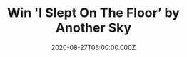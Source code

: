 ---
campaign-uuid: "c-dfb32005-09d8-4f1f-acb6-3df3bec277af"
type: "Competition"
category: "Music"
date: "2020-08-27T06:00:00.000Z"
end-date: "2020-09-27T23:59:00.000Z"
disable-form: false
is_promoted: false
has_entry_page: true
title: "Win 'I Slept On The Floor’ by Another Sky"
competition-description: "<p>Another Sky are a London-based band fronted by Catrin\
  \ Vincent, guitarist Jack Gilbert, bassist Naomi Le Dune and drummer Max Doohan.\
  \ Their searing, cinematic songs have something vital to say; they touch on austerity,\
  \ mental health and toxic masculinity, with an impressive deftness of touch, thereby\
  \ establishing themselves as a vital voice on the UK's alternative-rock scene.</p>\n\
  <p>We are giving away a copy of their album ‘I Slept On The Floor’ to one lucky\
  \ member. Click below and get to know them better.</p>\n"
hero-header: "Win 'I Slept On The Floor’ by Another Sky"
terms-confirmation: "N/A"
banner-img: "https://assets.expresslyapp.com/asset-daa3728e-2cd0-43b2-8547-11e184247bc8.jpg"
logo-left-href: "aaa.nme.com"
logo-left-image: "https://assets.expresslyapp.com/asset-030f75e6-3993-4d12-b018-9b87c94181a3.jpg"
logo-left-title: "NME AAA"
bg-image-hero: "https://assets.expresslyapp.com/asset-7c162921-def2-4db6-99f4-3faaa11d1c2e.jpg"
bg-image-first: "https://assets.expresslyapp.com/asset-3b41404d-8efb-46b3-8824-b203d48777bd.jpg"
section1-content: "<p>Another Sky are a London-based band fronted by Catrin Vincent,\
  \ guitarist Jack Gilbert, bassist Naomi Le Dune and drummer Max Doohan. Their searing,\
  \ cinematic songs have something vital to say; they touch on austerity, mental health\
  \ and toxic masculinity, with an impressive deftness of touch, thereby establishing\
  \ themselves as a vital voice on the UK's alternative-rock scene.</p>\n<p>They have\
  \ already graced 'Later... with Jools Holland' and earned fans from the likes of\
  \ Biffy Clyro, Snow Patrol, Elbow and BBC Radio 1's Greg James… Click below for\
  \ a chance to win.</p>\n"
entry-title: "Win 'I Slept On The Floor’ by Another Sky"
entry-content: "<p>Enter the draw to win 'I Slept On The Floor’ by Another Sky by\
  \ completing the form below before 23:59 on the 27th of September 2020.</p>\n"
has-winner: false
prize-description: "'I Slept On The Floor’ by Another Sky"
special-conditions: "Multiple entries are allowed up to one every day.\r\n\r\nThis\
  \ competition is also available on: https://club.expressly.io/competitions/i-slept-on-the-floor-another-sky"
country-restrictions:
- "GB"
---